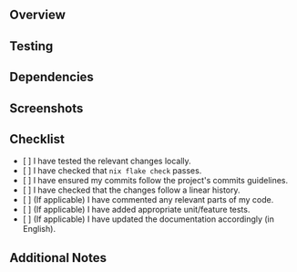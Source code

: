 <!-- markdownlint-disable MD041 -->

## Overview

<!-- Provide a brief overview of what this PR aims to accomplish. For instance,
is it adding a new configuration, updating an existing one, fixing a bug, or
improving the documentation? -->

## Testing

<!-- Describe the testing process for the changes. Include steps to reproduce
any relevant scenarios and the expected outcomes. For example when creating a new
package, test that `nix build` produces the expected binaries/libraries and that
they work as well. Or when adding new NixOS/home-manager modules that you were
able to include them in a NixOS/home-configuration build and that they work.-->

## Dependencies

<!-- List any new dependencies introduced by this PR, or if any existing
dependencies are updated or removed. -->

## Screenshots

<!-- Provide screenshots demonstrating the changes, especially for UI-related
updates (if applicable). -->

## Checklist

<!-- Ensure you've gone through this checklist before submitting your PR. -->

- \[ \] I have tested the relevant changes locally.
- \[ \] I have checked that `nix flake check` passes.
- \[ \] I have ensured my commits follow the project's commits guidelines.
- \[ \] I have checked that the changes follow a linear history.
- \[ \] (If applicable) I have commented any relevant parts of my code.
- \[ \] (If applicable) I have added appropriate unit/feature tests.
- \[ \] (If applicable) I have updated the documentation accordingly (in English).

## Additional Notes

<!-- Add any other notes, comments, or considerations regarding the PR here. -->
